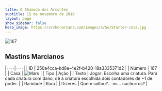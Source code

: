 ```yaml
---
title: O Chamado dos Arcontes
subtitle: 15 de novembro de 2018
layout: page
show_sidebar: false
hero_image: https://archonarcana.com/images/5/5e/Starter-cota.jpg
---
```


![167](https://cdn.keyforgegame.com/media/card_front/pt/341_167_3M79PQ4XJ4W2_pt.png)

## Mastins Marcianos

|----|----|
| ID | 250a4cca-bd8e-4e2f-b420-18a3335371d2 |
| Número | 167 |
| Casa | ![Mars](https://archonarcana.com/images/thumb/d/de/Mars.png/22px-Mars.png "Marte") |
| Tipo | Ação |
| Texto | Jogar: Escolha uma criatura. Para cada criatura com dano, dê à criatura escolhida dois contadores de +1 de poder. |
| Raridade | Rara |
| Dizeres | Quem soltou?… os… cachorros? |